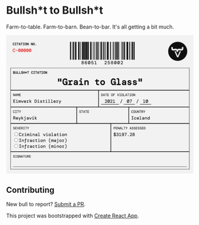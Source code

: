 # Bullsh\*t to Bullsh\*t

Farm-to-table. Farm-to-barn. Bean-to-bar. It's all getting a bit much.

![Bullshit to Bullshit Citation](./public/images/citation.png)

## Contributing
New bull to report? [Submit a PR](https://github.com/victoria-shi/bs2bs).

This project was bootstrapped with [Create React App](https://github.com/facebook/create-react-app).